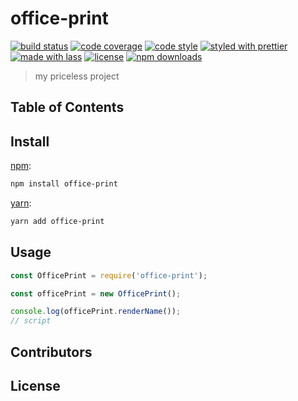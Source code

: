 # office-print

[![build status](https://img.shields.io/travis/com/a6051529/office-print.svg)](https://travis-ci.com/a6051529/office-print)
[![code coverage](https://img.shields.io/codecov/c/github/a6051529/office-print.svg)](https://codecov.io/gh/a6051529/office-print)
[![code style](https://img.shields.io/badge/code_style-XO-5ed9c7.svg)](https://github.com/sindresorhus/xo)
[![styled with prettier](https://img.shields.io/badge/styled_with-prettier-ff69b4.svg)](https://github.com/prettier/prettier)
[![made with lass](https://img.shields.io/badge/made_with-lass-95CC28.svg)](https://lass.js.org)
[![license](https://img.shields.io/github/license/a6051529/office-print.svg)](LICENSE)
[![npm downloads](https://img.shields.io/npm/dt/office-print.svg)](https://npm.im/office-print)

> my priceless project

## Table of Contents


## Install

[npm][]:

```sh
npm install office-print
```

[yarn][]:

```sh
yarn add office-print
```


## Usage

```js
const OfficePrint = require('office-print');

const officePrint = new OfficePrint();

console.log(officePrint.renderName());
// script
```


## Contributors


## License


##

[npm]: https://www.npmjs.com/

[yarn]: https://yarnpkg.com/
